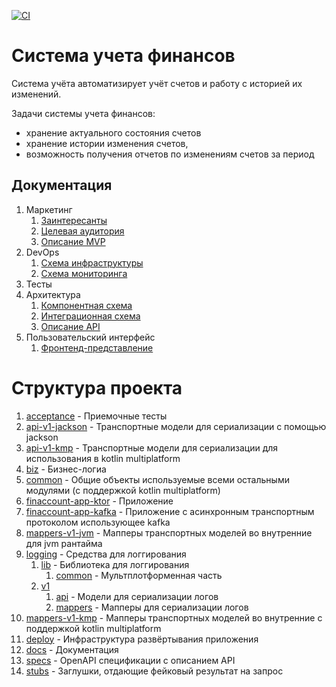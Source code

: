 [![CI](https://github.com/aigt/fin-accounts/actions/workflows/CI.yml/badge.svg)](https://github.com/aigt/fin-accounts/actions/workflows/CI.yml)

# Система учета финансов

Система учёта автоматизирует учёт счетов и работу с историей их изменений.

Задачи системы учета финансов:

- хранение актуального состояния счетов
- хранение истории изменения счетов,
- возможность получения отчетов по изменениям счетов за период

## Документация

1. Маркетинг
    1. [Заинтересанты](./docs/marketing/stakeholders.md)
    2. [Целевая аудитория](./docs/marketing/target-audience.md)
    3. [Описание MVP](./docs/marketing/mvp.md)
2. DevOps
    1. [Схема инфраструктуры](./docs/devops/infrastruture.md)
    2. [Схема мониторинга](./docs/devops/monitoring.md)
3. Тесты
4. Архитектура
    1. [Компонентная схема](./docs/architecture/architecture.md)
    2. [Интеграционная схема](./docs/architecture/integration.md)
    3. [Описание API](./docs/architecture/api.md)
5. Пользовательский интерфейс
    1. [Фронтенд-представление](./docs/UI/frontend.md)

# Структура проекта

1. [acceptance](acceptance) - Приемочные тесты
2. [api-v1-jackson](api-v1-jackson) - Транспортные модели для сериализации с
   помощью jackson
3. [api-v1-kmp](api-v1-kmp) - Транспортные модели для сериализации для
   использования в kotlin multiplatform
4. [biz](biz) - Бизнес-логиа
5. [common](common) - Общие объекты используемые всеми остальными модулями (с
   поддержкой kotlin multiplatform)
6. [finaccount-app-ktor](finaccount-app-ktor) - Приложение
7. [finaccount-app-kafka](finaccount-app-kafka) - Приложение с асинхронным
   транспортным протоколом использующее kafka
8. [mappers-v1-jvm](mappers-v1-jvm) - Мапперы транспортных моделей во
   внутренние для jvm рантайма
9. [logging](loggging) - Средства для логгирования
    1. [lib](logging/lib) - Библиотека для логгирования
        1. [common](logging/lib/common) - Мультплотформенная часть
    2. [v1](logging/v1)
        1. [api](logging/v1/api) - Модели для сериализации логов
        2. [mappers](logging/v1/mappers) - Мапперы для сериализации логов
10. [mappers-v1-kmp](mappers-v1-kmp) - Мапперы транспортных моделей во
    внутренние с поддержкой kotlin multiplatform
11. [deploy](deploy) - Инфраструктура развёртывания приложения
12. [docs](docs) - Документация
13. [specs](specs) - OpenAPI спецификации с описанием API
14. [stubs](stubs) - Заглушки, отдающие фейковый результат на запрос

